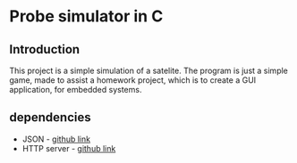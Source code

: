 # Probe simulator in C

## Introduction

This project is a simple simulation of a satelite. The program is just a simple game, made to assist a homework project, which is to create a GUI application, for embedded systems.

## dependencies

 - JSON - [github link](https://github.com/nlohmann/json)
 - HTTP server - [github link](https://github.com/etr/libhttpserver)
